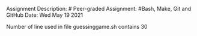 Assignment Description:  # Peer-graded Assignment:
#Bash, Make, Git and GitHub
Date: Wed May 19 2021

Number of line used in file guessinggame.sh
contains 30

